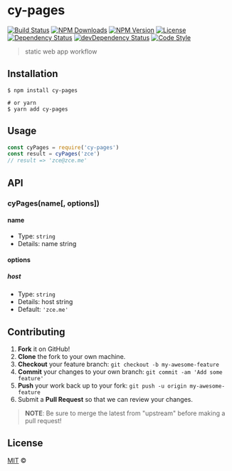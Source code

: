 # cy-pages

[![Build Status][travis-image]][travis-url]
[![NPM Downloads][downloads-image]][downloads-url]
[![NPM Version][version-image]][version-url]
[![License][license-image]][license-url]
[![Dependency Status][dependency-image]][dependency-url]
[![devDependency Status][devdependency-image]][devdependency-url]
[![Code Style][style-image]][style-url]

> static web app workflow

## Installation

```shell
$ npm install cy-pages

# or yarn
$ yarn add cy-pages
```

## Usage

<!-- TODO: Introduction of API use -->

```javascript
const cyPages = require('cy-pages')
const result = cyPages('zce')
// result => 'zce@zce.me'
```

## API

<!-- TODO: Introduction of API -->

### cyPages(name[, options])

#### name

- Type: `string`
- Details: name string

#### options

##### host

- Type: `string`
- Details: host string
- Default: `'zce.me'`

## Contributing

1. **Fork** it on GitHub!
2. **Clone** the fork to your own machine.
3. **Checkout** your feature branch: `git checkout -b my-awesome-feature`
4. **Commit** your changes to your own branch: `git commit -am 'Add some feature'`
5. **Push** your work back up to your fork: `git push -u origin my-awesome-feature`
6. Submit a **Pull Request** so that we can review your changes.

> **NOTE**: Be sure to merge the latest from "upstream" before making a pull request!

## License

[MIT](LICENSE) &copy; 



[travis-image]: https://img.shields.io/travis/yun75/cy-pages/master.svg
[travis-url]: https://travis-ci.org/yun75/cy-pages
[downloads-image]: https://img.shields.io/npm/dm/cy-pages.svg
[downloads-url]: https://npmjs.org/package/cy-pages
[version-image]: https://img.shields.io/npm/v/cy-pages.svg
[version-url]: https://npmjs.org/package/cy-pages
[license-image]: https://img.shields.io/github/license/yun75/cy-pages.svg
[license-url]: https://github.com/yun75/cy-pages/blob/master/LICENSE
[dependency-image]: https://img.shields.io/david/yun75/cy-pages.svg
[dependency-url]: https://david-dm.org/yun75/cy-pages
[devdependency-image]: https://img.shields.io/david/dev/yun75/cy-pages.svg
[devdependency-url]: https://david-dm.org/yun75/cy-pages?type=dev
[style-image]: https://img.shields.io/badge/code_style-standard-brightgreen.svg
[style-url]: https://standardjs.com
